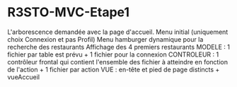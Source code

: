 # R3STO-MVC-Etape1
L'arborescence demandée avec la page d'accueil. 
Menu initial (uniquement choix Connexion et pas Profil)
Menu hamburger dynamique pour la recherche des restaurants 
Affichage des 4 premiers restaurants 
MODELE : 1 fichier par table est prévu + 1 fichier pour la connexion 
CONTROLEUR : 1 contrôleur frontal qui contient l'ensemble des fichier à atteindre en fonction de l'action + 1 fichier par action 
VUE : en-tête et pied de page distincts + vueAccueil